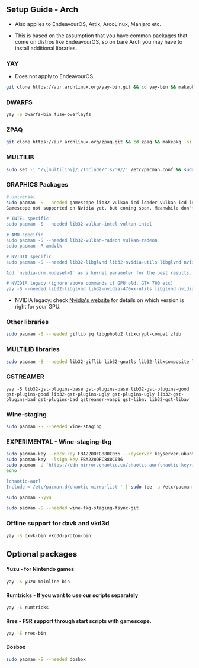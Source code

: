 <h2>Setup Guide - Arch</h2>

- Also applies to EndeavourOS, Artix, ArcoLinux, Manjaro etc.

- This is based on the assumption that you have common packages that come on distros like EndeavourOS, so on bare Arch you may have to install additional libraries.

### YAY
- Does not apply to EndeavourOS.
```sh
git clone https://aur.archlinux.org/yay-bin.git && cd yay-bin && makepkg -si
```

### DWARFS
```sh
yay -S dwarfs-bin fuse-overlayfs
```

### ZPAQ
```sh
git clone https://aur.archlinux.org/zpaq.git && cd zpaq && makepkg -si
```

### MULTILIB
```sh
sudo sed -i "/\[multilib\]/,/Include/"'s/^#//' /etc/pacman.conf && sudo pacman -Syyu
```

### GRAPHICS Packages

```sh
# Universal
sudo pacman -S --needed gamescope lib32-vulkan-icd-loader vulkan-icd-loader
Gamescope not supported on Nvidia yet, but coming soon. Meanwhile don't install it or it will get used and fail to boot games.

# INTEL specific
sudo pacman -S --needed lib32-vulkan-intel vulkan-intel

# AMD specific
sudo pacman -S --needed lib32-vulkan-radeon vulkan-radeon
sudo pacman -R amdvlk

# NVIDIA specific
sudo pacman -S --needed lib32-libglvnd lib32-nvidia-utils libglvnd nvidia

Add `nvidia-drm.modeset=1` as a kernel parameter for the best results.

# NVIDIA legacy (ignore above commands if GPU old, GTX 700 etc)
yay -S --needed lib32-libglvnd lib32-nvidia-470xx-utils libglvnd nvidia-470xx-dkms
```

- NVIDIA legacy: check [Nvidia's  website](https://nvidia.custhelp.com/app/answers/detail/a_id/3142) for details on which version is right for your GPU.

### Other libraries
```sh
sudo pacman -S --needed giflib jq libgphoto2 libxcrypt-compat zlib
```

### MULTILIB libraries

```sh
sudo pacman -S --needed lib32-giflib lib32-gnutls lib32-libxcomposite lib32-libxinerama lib32-libxslt lib32-mpg123 lib32-v4l-utils lib32-alsa-lib lib32-alsa-plugins lib32-libpulse lib32-openal lib32-zlib
```

### GSTREAMER
```
yay -S lib32-gst-plugins-base gst-plugins-base lib32-gst-plugins-good gst-plugins-good lib32-gst-plugins-ugly gst-plugins-ugly lib32-gst-plugins-bad gst-plugins-bad gstreamer-vaapi gst-libav lib32-gst-libav
```

### Wine-staging
```sh
sudo pacman -S --needed wine-staging
```

### EXPERIMENTAL - Wine-staging-tkg
```sh
sudo pacman-key --recv-key FBA220DFC880C036 --keyserver keyserver.ubuntu.com
sudo pacman-key --lsign-key FBA220DFC880C036
sudo pacman -U 'https://cdn-mirror.chaotic.cx/chaotic-aur/chaotic-keyring.pkg.tar.zst' 'https://cdn-mirror.chaotic.cx/chaotic-aur/chaotic-mirrorlist.pkg.tar.zst'
echo '

[chaotic-aur]
Include = /etc/pacman.d/chaotic-mirrorlist ' | sudo tee -a /etc/pacman.conf

sudo pacman -Syyu

sudo pacman -S --needed wine-tkg-staging-fsync-git
```

### Offline support for dxvk and vkd3d
```sh
yay -S dxvk-bin vkd3d-proton-bin
```

## Optional packages

#### Yuzu - for Nintendo games

```sh
yay -S yuzu-mainline-bin
```
#### Rumtricks - If you want to use our scripts separately
```sh
yay -S rumtricks
```
#### Rres - FSR support through start scripts with gamescope.
```sh
yay -S rres-bin
```
#### Dosbox
```sh
sudo pacman -S --needed dosbox
```
